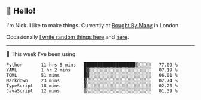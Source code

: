 ## 👋 Hello! 

I'm Nick. I like to make things. Currently at [Bought By Many](https://boughtbymany.com) in London.

Occasionally [I write random things here](https://nicksnell.com) and [here](https://twitter.com/nicksnell).

-------

🚀 This week I've been using

<!--START_SECTION:waka-->

```text
Python       11 hrs 5 mins   ███████████████████▒░░░░░   77.09 %
YAML         1 hr 2 mins     █▓░░░░░░░░░░░░░░░░░░░░░░░   07.19 %
TOML         51 mins         █▓░░░░░░░░░░░░░░░░░░░░░░░   06.01 %
Markdown     23 mins         ▓░░░░░░░░░░░░░░░░░░░░░░░░   02.74 %
TypeScript   18 mins         ▓░░░░░░░░░░░░░░░░░░░░░░░░   02.20 %
JavaScript   12 mins         ▒░░░░░░░░░░░░░░░░░░░░░░░░   01.39 %
```

<!--END_SECTION:waka-->
